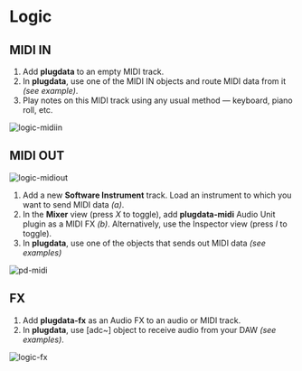 # Logic

## MIDI IN
1. Add **plugdata** to an empty MIDI track.
2. In **plugdata**, use one of the MIDI IN objects and route MIDI data from it *(see example)*.
3. Play notes on this MIDI track using any usual method — keyboard, piano roll, etc.

![logic-midiin](images\pd-midiin.png)

## MIDI OUT

![logic-midiout](images\logic-midiout.png)

1. Add a new **Software Instrument** track. Load an instrument to which you want to send MIDI data *(a)*.
2. In the **Mixer** view (press *X* to toggle), add **plugdata-midi** Audio Unit plugin as a MIDI FX *(b)*. Alternatively, use the Inspector view (press *I* to toggle).
3. In **plugdata**, use one of the objects that sends out MIDI data *(see examples)*

![pd-midi](images\pd-midiout.png)

## FX
1. Add **plugdata-fx** as an Audio FX to an audio or MIDI track.
2. In **plugdata**, use [adc~] object to receive audio from your DAW *(see examples)*.

![logic-fx](images\pd-fx.png)